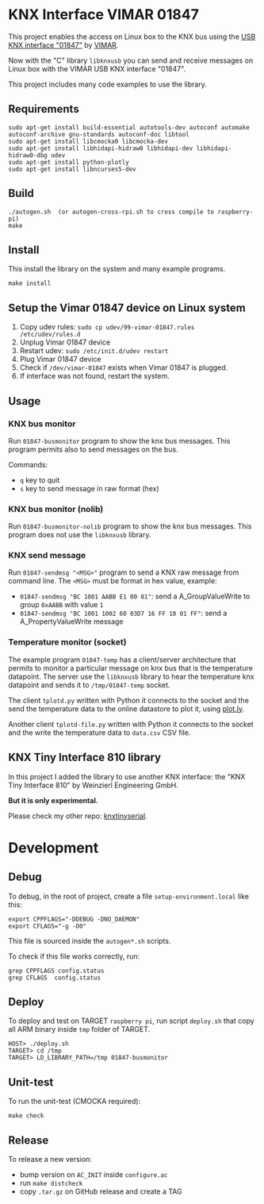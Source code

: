 # KNX Interface VIMAR 01847

This project enables the access on Linux box to the KNX bus using the [USB KNX interface "01847"](https://www.vimar.com/it/it/catalog/product/index/code/01993) by [VIMAR](www.vimar.com).

Now with the "C" library `libknxusb` you can send and receive messages on Linux box with the VIMAR USB KNX interface "01847".

This project includes many code examples to use the library.

## Requirements
```
sudo apt-get install build-essential autotools-dev autoconf automake autoconf-archive gnu-standards autoconf-doc libtool
sudo apt-get install libcmocka0 libcmocka-dev
sudo apt-get install libhidapi-hidraw0 libhidapi-dev libhidapi-hidraw0-dbg udev
sudo apt-get install python-plotly
sudo apt-get install libncurses5-dev
```

## Build
```
./autogen.sh  (or autogen-cross-rpi.sh to cross compile to raspberry-pi)
make
```

## Install
This install the library on the system and many example programs.
```
make install
```

## Setup the Vimar 01847 device on Linux system
1. Copy udev rules: `sudo cp udev/99-vimar-01847.rules /etc/udev/rules.d`
2. Unplug Vimar 01847 device
3. Restart udev: `sudo /etc/init.d/udev restart`
4. Plug Vimar 01847 device
5. Check if `/dev/vimar-01847` exists when Vimar 01847 is plugged.
6. If interface was not found, restart the system.

## Usage

### KNX bus monitor
Run `01847-busmonitor` program to show the knx bus messages.
This program permits also to send messages on the bus.

Commands:
- `q` key to quit
- `s` key to send message in raw format (hex)

### KNX bus monitor (nolib)
Run `01847-busmonitor-nolib` program to show the knx bus messages.
This program does not use the `libknxusb` library.

### KNX send message
Run `01847-sendmsg "<MSG>"` program to send a KNX raw message from command line.
The `<MSG>` must be format in hex value, example:
* `01847-sendmsg "BC 1001 AABB E1 00 81"`: send a A_GroupValueWrite to group `0xAABB` with value `1`
* `01847-sendmsg "BC 1001 1002 60 03D7 16 FF 10 01 FF"`: send a A_PropertyValueWrite message

### Temperature monitor (socket)
The example program `01847-temp` has a client/server architecture that permits to monitor a particular message on knx bus that is the temperature datapoint.
The server use the `libknxusb` library to hear the temperature knx datapoint and sends it to `/tmp/01847-temp` socket.

The client `tplotd.py` written with Python it connects to the socket and the send the temperature data to the online datastore to plot it, using [plot.ly](plot.ly).

Another client `tplotd-file.py` written with Python it connects to the socket and the write the temperature data to `data.csv` CSV file.

## KNX Tiny Interface 810 library
In this project I added the library to use another KNX interface: the "KNX Tiny Interface 810" by Weinzierl Engineering GmbH.

**But it is only experimental.**

Please check my other repo: [knxtinyserial](https://github.com/giursino/knxtinyserial).

# Development

## Debug

To debug, in the root of project, create a file `setup-environment.local` like this:
```
export CPPFLAGS="-DDEBUG -DNO_DAEMON"
export CFLAGS="-g -O0"
```

This file is sourced inside the `autogen*.sh` scripts.

To check if this file works correctly, run:
```
grep CPPFLAGS config.status
grep CFLAGS  config.status
```

## Deploy

To deploy and test on TARGET `raspberry pi`, run script `deploy.sh` that copy all ARM binary inside `tmp` folder of TARGET.
```
HOST> ./deploy.sh
TARGET> cd /tmp
TARGET> LD_LIBRARY_PATH=/tmp 01847-busmonitor
```

## Unit-test

To run the unit-test (CMOCKA required):
```
make check
```

## Release

To release a new version:
* bump version on `AC_INIT` inside `configure.ac`
* run `make distcheck`
* copy `.tar.gz` on GitHub release and create a TAG